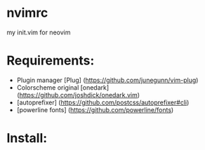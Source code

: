 # nvimrc
my init.vim for neovim

# Requirements:
* Plugin manager [Plug] (https://github.com/junegunn/vim-plug)
* Colorscheme original [onedark] (https://github.com/joshdick/onedark.vim)
* [autoprefixer] (https://github.com/postcss/autoprefixer#cli)
* [powerline fonts] (https://github.com/powerline/fonts)

# Install:

